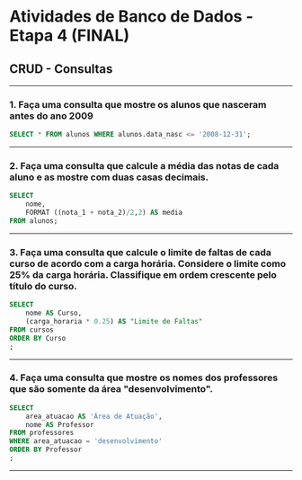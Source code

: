 # Atividades de Banco de Dados - Etapa 4 (FINAL)

## CRUD - Consultas

---
### 1. Faça uma consulta que mostre os alunos que nasceram antes do ano 2009
``` sql
SELECT * FROM alunos WHERE alunos.data_nasc <= '2008-12-31';
```
---
### 2. Faça uma consulta que calcule a média das notas de cada aluno e as mostre com duas casas decimais.
``` sql
SELECT 
	nome,
    FORMAT ((nota_1 + nota_2)/2,2) AS media
FROM alunos;
```
---
### 3. Faça uma consulta que calcule o limite de faltas de cada curso de acordo com a carga horária. Considere o limite como 25% da carga horária. Classifique em ordem crescente pelo título do curso.
``` sql
SELECT 
	nome AS Curso,
	(carga_horaria * 0.25) AS "Limite de Faltas"
FROM cursos
ORDER BY Curso
;
```
---
### 4. Faça uma consulta que mostre os nomes dos professores que são somente da área "desenvolvimento".
``` sql
SELECT 
	area_atuacao AS 'Área de Atuação',
    nome AS Professor
FROM professores
WHERE area_atuacao = 'desenvolvimento'
ORDER BY Professor
;
```
---